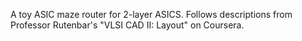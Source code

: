 A toy ASIC maze router for 2-layer ASICS. Follows descriptions from Professor Rutenbar's "VLSI CAD II: Layout" on Coursera.

